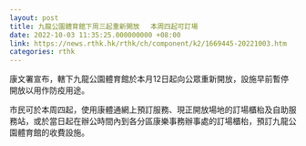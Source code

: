 ```yaml
---
layout: post
title: 九龍公園體育館下周三起重新開放　 本周四起可訂場
date: 2022-10-03 11:35:25.000000000 +08:00
link: https://news.rthk.hk/rthk/ch/component/k2/1669445-20221003.htm
categories: rthk
---
```


康文署宣布，轄下九龍公園體育館於本月12日起向公眾重新開放，設施早前暫停開放以用作防疫用途。

市民可於本周四起，使用康體通網上預訂服務、現正開放場地的訂場櫃枱及自助服務站，或於當日起在辦公時間內到各分區康樂事務辦事處的訂場櫃枱，預訂九龍公園體育館的收費設施。

